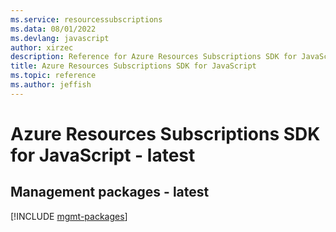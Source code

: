 ```yaml
---
ms.service: resourcessubscriptions
ms.data: 08/01/2022
ms.devlang: javascript
author: xirzec
description: Reference for Azure Resources Subscriptions SDK for JavaScript
title: Azure Resources Subscriptions SDK for JavaScript
ms.topic: reference
ms.author: jeffish
---
```

# Azure Resources Subscriptions SDK for JavaScript - latest

## Management packages - latest
[!INCLUDE [mgmt-packages](resources-subscriptions-mgmt-index.md)]